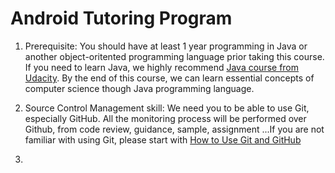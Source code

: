 Android Tutoring Program
===

1. Prerequisite:
You should have at least 1 year programming in Java or another object-oritented programming language prior taking this course.
If you need to learn Java, we highly recommend [Java course from Udacity](https://www.udacity.com/courses/cs046). By the end of this course, we can learn essential concepts of computer science though Java programming language.

2. Source Control Management skill: We need you to be able to use Git, especially GitHub. All the monitoring process will be performed over Github, from code review, guidance, sample, assignment ...If you are not familiar with using Git, please start with [How to Use Git and GitHub](https://www.udacity.com/course/how-to-use-git-and-github--ud775)

3. 
